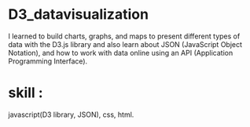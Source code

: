 # D3_datavisualization
I learned to build charts, graphs, and maps to present different types of data with the D3.js library and also learn about JSON (JavaScript Object Notation), and how to work with data online using an API (Application Programming Interface).

# skill :
 javascript(D3 library, JSON), css, html. 